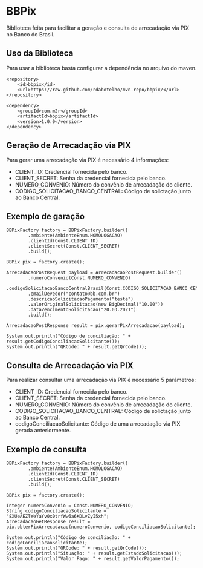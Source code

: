# BBPix

Biblioteca feita para facilitar a geração e consulta de arrecadação via PIX no Banco do Brasil.

## Uso da Biblioteca

Para usar a biblioteca basta configurar a dependência no arquivo do maven.
```
<repository>
    <id>bbpix</id>
    <url>https://raw.github.com/rdabotelho/mvn-repo/bbpix/</url>
</repository>
```
```
<dependency>
    <groupId>com.m2r</groupId>
    <artifactId>bbpix</artifactId>
    <version>1.0.0</version>
</dependency>
```

## Geração de Arrecadação via PIX

Para gerar uma arrecadação via PIX é necessário 4 informações:

* CLIENT_ID: Credencial fornecida pelo banco.
* CLIENT_SECRET: Senha da credencial fornecida pelo banco.
* NUMERO_CONVENIO: Número do convênio de arrecadação do cliente.
* CODIGO_SOLICITACAO_BANCO_CENTRAL: Código de solictação junto ao Banco Central.

## Exemplo de garação

```
BBPixFactory factory = BBPixFactory.builder()
        .ambiente(AmbienteEnum.HOMOLOGACAO)
        .clientId(Const.CLIENT_ID)
        .clientSecret(Const.CLIENT_SECRET)
        .build();

BBPix pix = factory.create();

ArrecadacaoPostRequest payload = ArrecadacaoPostRequest.builder()
        .numeroConvenio(Const.NUMERO_CONVENIO)
        .codigoSolicitacaoBancoCentralBrasil(Const.CODIGO_SOLICITACAO_BANCO_CENTRAL)
        .emailDevedor("contato@bb.com.br")
        .descricaoSolicitacaoPagamento("teste")
        .valorOriginalSolicitacao(new BigDecimal("10.00"))
        .dataVencimentoSolicitacao("20.03.2021")
        .build();

ArrecadacaoPostResponse result = pix.gerarPixArrecadacao(payload);

System.out.println("Código de conciliação: " + result.getCodigoConciliacaoSolicitante());
System.out.println("QRCode: " + result.getQrCode());
```

## Consulta de Arrecadação via PIX

Para realizar consultar uma arrecadação via PIX é necessário 5 parâmetros:

* CLIENT_ID: Credencial fornecida pelo banco.
* CLIENT_SECRET: Senha da credencial fornecida pelo banco.
* NUMERO_CONVENIO: Número do convênio de arrecadação do cliente.
* CODIGO_SOLICITACAO_BANCO_CENTRAL: Código de solictação junto ao Banco Central.
* codigoConciliacaoSolicitante: Código de uma arrecadação via PIX gerada anteriormente.

## Exemplo de consulta

```
BBPixFactory factory = BBPixFactory.builder()
        .ambiente(AmbienteEnum.HOMOLOGACAO)
        .clientId(Const.CLIENT_ID)
        .clientSecret(Const.CLIENT_SECRET)
        .build();

BBPix pix = factory.create();

Integer numeroConvenio = Const.NUMERO_CONVENIO;
String codigoConciliacaoSolicitante = "8XUeAEZlWeYaYv0x0trfWw6a6KDLvZyI5xh";
ArrecadacaoGetResponse result = pix.obterPixArrecadacao(numeroConvenio, codigoConciliacaoSolicitante);

System.out.println("Código de conciliação: " + codigoConciliacaoSolicitante);
System.out.println("QRCode: " + result.getQrCode());
System.out.println("Situação: " + result.getEstadoSolicitacao());
System.out.println("Valor Pago: " + result.getValorPagamento());
```
